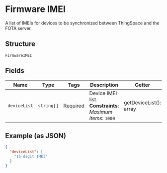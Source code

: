 
# Firmware IMEI

A list of IMEIs for devices to be synchronized between ThingSpace and the FOTA server.

## Structure

`FirmwareIMEI`

## Fields

| Name | Type | Tags | Description | Getter | Setter |
|  --- | --- | --- | --- | --- | --- |
| `deviceList` | `string[]` | Required | Device IMEI list.<br>**Constraints**: *Maximum Items*: `1000` | getDeviceList(): array | setDeviceList(array deviceList): void |

## Example (as JSON)

```json
{
  "deviceList": [
    "15-digit IMEI"
  ]
}
```

